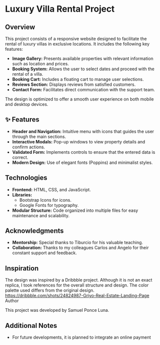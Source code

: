 # Luxury Villa Rental Project

## Overview

This project consists of a responsive website designed to facilitate the rental of luxury villas in exclusive locations. It includes the following key features:

* **Image Gallery:** Presents available properties with relevant information such as location and prices.
* **Booking System:** Allows the user to select dates and proceed with the rental of a villa.
* **Booking Cart:** Includes a floating cart to manage user selections.
* **Reviews Section:** Displays reviews from satisfied customers.
* **Contact Form:** Facilitates direct communication with the support team.

The design is optimized to offer a smooth user experience on both mobile and desktop devices.
## ✨ Features

* **Header and Navigation:** Intuitive menu with icons that guides the user through the main sections.
* **Interactive Modals:** Pop-up windows to view property details and confirm actions.
* **Validated Form:** Implements controls to ensure that the entered data is correct.
* **Modern Design:** Use of elegant fonts (Poppins) and minimalist styles.

## Technologies

* **Frontend:** HTML, CSS, and JavaScript.
* **Libraries:**
    * Bootstrap Icons for icons.
    * Google Fonts for typography.
* **Modular Structure:** Code organized into multiple files for easy maintenance and scalability.
 

## Acknowledgments

* **Mentorship:** Special thanks to Tiburcio for his valuable teaching.
* **Collaboration:** Thanks to my colleagues Carlos and Angelo for their constant support and feedback.

## Inspiration

The design was inspired by a Dribbble project. Although it is not an exact replica, I took references for the overall structure and design. The color palette used differs from the original design. https://dribbble.com/shots/24824987-Griyo-Real-Estate-Landing-Page
‍ Author

This project was developed by Samuel Ponce Luna.
## Additional Notes

* For future developments, it is planned to integrate an online payment 
